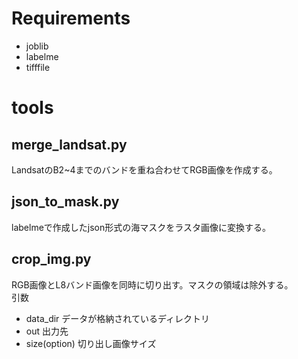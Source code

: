 # Requirements
- joblib
- labelme
- tifffile

# tools
## merge_landsat.py
LandsatのB2~4までのバンドを重ね合わせてRGB画像を作成する。
## json_to_mask.py
labelmeで作成したjson形式の海マスクをラスタ画像に変換する。
## crop_img.py
RGB画像とL8バンド画像を同時に切り出す。マスクの領域は除外する。  
引数
- data_dir データが格納されているディレクトリ
- out 出力先
- size(option) 切り出し画像サイズ
